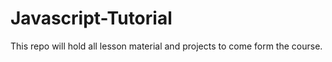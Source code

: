 # Javascript-Tutorial
This repo will hold all lesson material and projects to come form the course.
